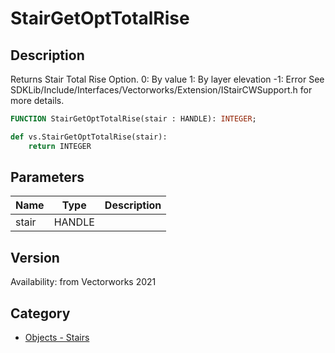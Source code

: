 # StairGetOptTotalRise

## Description
<lineList ident=2>
<line>
Returns Stair Total Rise Option.
</line>
<line>
0: By value
</line>
<line>
1: By layer elevation
</line>
<line>
-1: Error
</line>
<line>
See SDKLib/Include/Interfaces/Vectorworks/Extension/IStairCWSupport.h for more details.
</line>
</lineList>

```pascal
FUNCTION StairGetOptTotalRise(stair : HANDLE): INTEGER;
```

```python
def vs.StairGetOptTotalRise(stair):
    return INTEGER
```

## Parameters
|Name|Type|Description|
|---|---|---|
|stair|HANDLE|   |

## Version
Availability: from Vectorworks 2021

## Category
* [Objects - Stairs](../Categories/Objects%20-%20Stairs.md)
